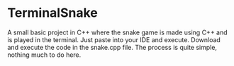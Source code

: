 # TerminalSnake
A small basic project in C++ where the snake game is made using C++ and is played in the terminal. Just paste into your IDE and execute.
Download and execute the code in the snake.cpp file. 
The process is quite simple, nothing much to do here.
